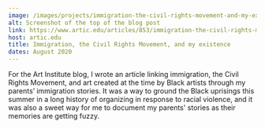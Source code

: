 ```yaml
---
image: /images/projects/immigration-the-civil-rights-movement-and-my-existence.png
alt: Screenshot of the top of the blog post
link: https://www.artic.edu/articles/853/immigration-the-civil-rights-movement-and-my-existence
host: artic.edu
title: Immigration, the Civil Rights Movement, and my existence
dates: August 2020
---
```

For the Art Institute blog, I wrote an article linking immigration, the Civil Rights Movement, and art created at the time by Black artists through my parents’ immigration stories. It was a way to ground the Black uprisings this summer in a long history of organizing in response to racial violence, and it was also a sweet way for me to document my parents' stories as their memories are getting fuzzy.
